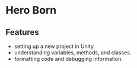 # Hero Born

## Features

- setting up a new project in Unity.
- understanding variables, methods, and classes.
- formatting code and debugging information.
